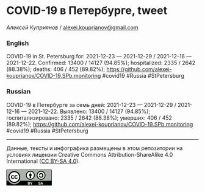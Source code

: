 COVID-19 в Петербурге, tweet
============================

*Алексей Куприянов* /
<a href="mailto:alexei.kouprianov@gmail.com" class="email">alexei.kouprianov@gmail.com</a>

### English

COVID-19 in St. Petersburg for: 2021-12-23 — 2021-12-29 / 2021-12-16 —
2021-12-22. Сonfirmed: 13400 / 14127 (94.85%); hospitalized: 2335 / 2642
(88.38%); deaths: 406 / 452 (89.82%);
<a href="https://github.com/alexei-kouprianov/COVID-19.SPb.monitoring" class="uri">https://github.com/alexei-kouprianov/COVID-19.SPb.monitoring</a>
\#covid19 \#Russia \#StPetersburg

### Russian

COVID-19 в Петербурге за семь дней: 2021-12-23 — 2021-12-29 / 2021-12-16
— 2021-12-22. Выявлено: 13400 / 14127 (94.85%); госпитализировано: 2335
/ 2642 (88.38%); умерших: 406 / 452 (89.82%);
<a href="https://github.com/alexei-kouprianov/COVID-19.SPb.monitoring" class="uri">https://github.com/alexei-kouprianov/COVID-19.SPb.monitoring</a>
\#covid19 \#Russia \#StPetersburg

------------------------------------------------------------------------

Данные, тексты и инфографика размещены в этом репозитории на условиях
лицензии Creative Commons Attribution-ShareAlike 4.0 International ([CC
BY-SA 4.0](https://creativecommons.org/licenses/by-sa/4.0/)).

![](../misc/CC-BY-SA-icon.png "CC-BY-SA")
